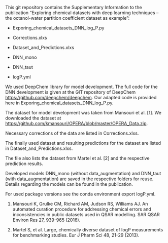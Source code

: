 This git repository contains the Supplementary Information to the publication 
“Exploring chemical datasets with deep learning techniques – the octanol-water partition coefficient dataset as example”:


-	Exporing_chemical_datasets_DNN_log_P.py

-	Corrections.xlxs

-	Dataset_and_Predictions.xlxs

-	DNN_mono

-	DNN_taut

-	logP.yml


We used DeepChem library for model development. 
The full code for the DNN development is given 
at the GIT repository of DeepChem https://github.com/deepchem/deepchem. 
Our adapted code is provided here in Exporing_chemical_datasets_DNN_log_P.py.

The dataset for model development was taken from Mansouri et al. [1]. 
We downloaded the dataset at https://github.com/kmansouri/OPERA/blob/master/OPERA_Data.zip. 

Necessary corrections of the data are listed in Corrections.xlxs. 

The finally used dataset and resulting predictions for the dataset 
are listed in Dataset_and_Predictions.xlxs. 

The file also lists the dataset from Martel et al. [2] and the respective prediction results.

Developed models DNN_mono (without data_augmentation) and DNN_taut (with data_augmentation) are saved in the respective folders for reuse. Details regarding the models can be found in the publication.

For used package versions see the conda environment export logP.yml.




1.	Mansouri K, Grulke CM, Richard AM, Judson RS, Williams AJ. An 
	automated curation procedure for addressing chemical errors and 
	inconsistencies in public datasets used in QSAR modelling. 
	SAR QSAR Environ Res 27, 939-965 (2016).

2.	Martel S, et al. Large, chemically diverse dataset of logP 
	measurements for benchmarking studies. Eur J Pharm Sci 48, 21-29 (2013).
